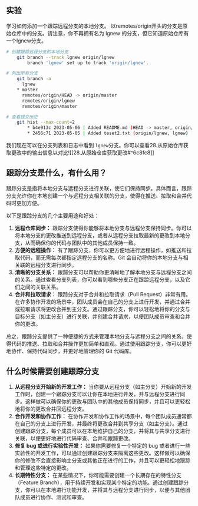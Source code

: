 ## 实验

学习如何添加一个跟踪远程分支的本地分支。
以remotes/origin开头的分支是原始仓库中的分支。请注意，你不再拥有名为 lgnew 的分支，但它知道原始仓库有一个lgnew分支。

```bash
# 创建跟踪远程分支的本地分支
	git branch --track lgnew origin/lgnew
		branch 'lgnew' set up to track 'origin/lgnew'.

# 列出所有分支
	git branch -a
	  lgnew
	* master
	  remotes/origin/HEAD -> origin/master
	  remotes/origin/lgnew
	  remotes/origin/master

# 查看提交历史
	git hist --max-count=2
		* b4e913c 2023-05-06 | Added README.md (HEAD -> master, origin/master, origin/HEAD) [aku]
		* 2456c71 2023-05-05 | Added teset2.txt (origin/lgnew, lgnew) [aku]
```
我们现在可以在分支列表和日志中看到 `lgnew`分支。你可以查看28.从原始仓库获取更改中的输出信息以对比![[28.从原始仓库获取更改#^6c8fc8]]

## 跟踪分支是什么，有什么用？

跟踪分支是指将本地分支与远程分支进行关联，使它们保持同步。具体而言，跟踪分支允许你在本地创建一个与远程分支相关联的分支，使得在推送、拉取和合并代码时更加方便。

以下是跟踪分支的几个主要用途和好处：

1. **远程仓库同步：** 跟踪分支使得你能够将本地分支与远程分支保持同步。你可以将本地分支的更改推送到远程分支，或者从远程分支拉取最新的更改到本地分支，从而确保你的代码与团队中的其他成员保持一致。
2. **方便的远程操作：** 有了跟踪分支，你可以更方便地进行远程操作，如推送和拉取代码，而无需每次都指定远程分支的名称。Git 会自动将你的本地分支与相关联的远程分支进行同步。
3. **清晰的分支关系：** 跟踪分支可以帮助你更清晰地了解本地分支与远程分支之间的关系。通过查看分支列表，你可以看到哪些分支正在跟踪远程分支，以及它们之间的关联关系。
4. **合并和拉取请求：** 跟踪分支对于合并和拉取请求（Pull Request）非常有用。在许多协作开发的场景中，团队成员会在自己的分支上进行开发，并通过合并或拉取请求将更改合并到主分支。通过跟踪分支，你可以轻松地将你的分支与目标分支（如主分支）进行关联，并创建合并请求，以便团队成员审查和合并你的更改。

总之，跟踪分支提供了一种便捷的方式来管理本地分支与远程分支之间的关系，使得代码的推送、拉取和合并操作更加简单和直观。通过使用跟踪分支，你可以更好地协作、保持代码同步，并更好地管理你的 Git 代码库。

## 什么时候需要创建跟踪分支

1. **从远程分支开始新的开发工作：** 当你要从远程分支（如主分支）开始新的开发工作时，创建一个跟踪分支可以让你在本地进行开发，并与远程分支进行同步。这样做可以确保你的更改与团队中的其他成员保持同步，并且可以更轻松地将你的更改合并回远程分支。
2. **合作开发和协作工作：** 在协作开发和协作工作的场景中，每个团队成员通常都在自己的分支上进行开发，并最终将更改合并到共享分支（如主分支）。通过创建跟踪分支，每个成员可以在本地维护自己的分支，并将其与共享分支进行关联，以便更好地进行代码审查、合并和跟踪更改。
3. **修复 bug 或进行实验性开发：** 如果你需要修复一个特定的 bug 或者进行一些实验性的开发工作，可以通过创建跟踪分支来隔离这些更改。这样做可以确保你的修改不会直接影响主分支或其他正在进行的工作，并且可以更轻松地跟踪和管理这些特定的更改。
4. **长期特性分支：** 在某些情况下，你可能需要创建一个长期存在的特性分支（Feature Branch），用于持续开发和实现某个特定的功能。通过创建跟踪分支，你可以在本地进行功能开发，并将其与远程分支进行同步，以便与其他团队成员进行协作、测试和审查。